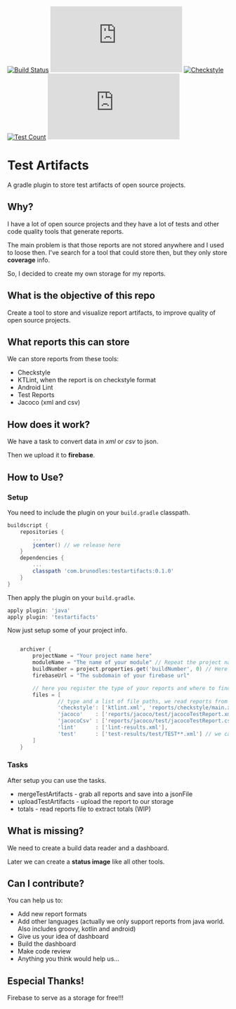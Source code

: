 [![Build Status](https://travis-ci.org/brunodles/TestArtifacts.svg?branch=master)](https://travis-ci.org/brunodles/TestArtifacts)
[![Coverage](https://img.shields.io/badge/dynamic/json.svg?label=coverage&colorB=0f80c0&prefix=&suffix=%&query=$.coverage.total&uri=https://test-artifacts.firebaseio.com/testartifacts/last/testartifacts/totals.json)](https://test-artifacts.firebaseio.com/testartifacts/last.json)
[![Checkstyle](https://img.shields.io/badge/dynamic/json.svg?label=Checkstyle_errors&colorB=C2185B&prefix=&suffix=&query=$.checkstyleErrors&uri=https://test-artifacts.firebaseio.com/testartifacts/last/testartifacts/totals.json)](https://test-artifacts.firebaseio.com/testartifacts/last.json)
[![Test Count](https://img.shields.io/badge/dynamic/json.svg?label=Tests&colorB=7B1FA2&prefix=&suffix=&query=$.test.tests&uri=https://test-artifacts.firebaseio.com/testartifacts/last/testartifacts/totals.json)](https://test-artifacts.firebaseio.com/testartifacts/last.json)
[![Test success rate](https://img.shields.io/badge/dynamic/json.svg?label=Tests_success_rate&colorB=E53935&prefix=&suffix=%&query=$.test.successRate&uri=https://test-artifacts.firebaseio.com/testartifacts/last/testartifacts/totals.json)](https://test-artifacts.firebaseio.com/testartifacts/last.json)

# Test Artifacts
A gradle plugin to store test artifacts of open source projects.


## Why?
I have a lot of open source projects and they have a lot of tests and other code quality tools that generate reports.

The main problem is that those reports are not stored anywhere and I used to loose then.
I've search for a tool that could store then, but they only store **coverage** info.

So, I decided to create my own storage for my reports.

## What is the objective of this repo
Create a tool to store and visualize report artifacts, to improve quality of open source projects.

## What reports this can store
We can store reports from these tools:
* Checkstyle
* KTLint, when the report is on checkstyle format
* Android Lint
* Test Reports
* Jacoco (xml and csv)

## How does it work?
We have a task to convert data in *xml* or *csv* to json.

Then we upload it to **firebase**.

## How to Use?
### Setup
You need to include the plugin on your `build.gradle` classpath.
```gradle
buildscript {
    repositories {
        ...
        jcenter() // we release here
    }
    dependencies {
        ...
        classpath 'com.brunodles:testartifacts:0.1.0'
    }
}
```

Then apply the plugin on your `build.gradle`.
```gradle
apply plugin: 'java'
apply plugin: 'testartifacts'
```

Now just setup some of your project info.
```gradle

    archiver {
        projectName = "Your project name here"
        moduleName = "The name of your module" // Repeat the project name if no module
        buildNumber = project.properties.get('buildNumber', 0) // Here you can read a System environment, depends on how you want to pass this parameter to gradle
        firebaseUrl = "The subdomain of your firebase url"

        // here you register the type of your reports and where to find then
        files = [
                // type and a list of file paths, we read reports from `buildDir`
                'checkstyle': ['ktlint.xml', 'reports/checkstyle/main.xml'],
                'jacoco'    : ['reports/jacoco/test/jacocoTestReport.xml'],
                'jacocoCsv' : ['reports/jacoco/test/jacocoTestReport.csv'],
                'lint'      : ['lint-results.xml'],
                'test'      : ['test-results/test/TEST**.xml'] // we can use wildcards
        ]
    }
```

### Tasks
After setup you can use the tasks.
* mergeTestArtifacts - grab all reports and save into a jsonFile
* uploadTestArtifacts - upload the report to our storage
* totals - read reports file to extract totals (WIP)

## What is missing?
We need to create a build data reader and a dashboard.

Later we can create a **status image** like all other tools.

## Can I contribute?
You can help us to:
* Add new report formats
* Add other languages (actually we only support reports from java world. Also includes groovy, kotlin and android)
* Give us your idea of dashboard
* Build the dashboard
* Make code review
* Anything you think would help us...

## Especial Thanks!
Firebase to serve as a storage for free!!!